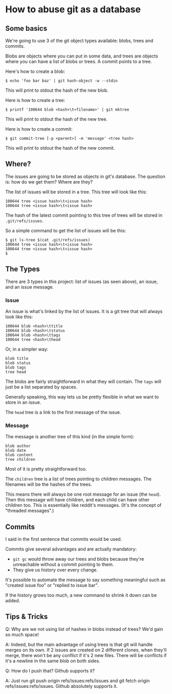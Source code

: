 # How to abuse git as a database

## Some basics

We're going to use 3 of the git object types available: blobs, trees
and commits.

Blobs are objects where you can put in some data, and trees are
objects where you can have a list of blobs or trees. A commit points
to a tree.

Here's how to create a blob:

```
$ echo 'foo bar baz' | git hash-object -w --stdin
```

This will print to stdout the hash of the new blob.

Here is how to create a tree:

```
$ printf '100644 blob <hash>\t<filename>' | git mktree
```

This will print to stdout the hash of the new tree.

Here is how to create a commit:

```
$ git commit-tree [-p <parent>] -m 'message' <tree hash>
```

This will print to stdout the hash of the new commit.

## Where?

The issues are going to be stored as objects in git's database. The
question is: how do we get them? Where are they?

The list of issues will be stored in a tree. This tree will look like
this:

```
100644 tree <issue hash>\t<issue hash>
100644 tree <issue hash>\t<issue hash>
```

The hash of the latest commit pointing to this tree of trees will be
stored in `.git/refs/issues`.

So a simple command to get the list of issues will be this:

```
$ git ls-tree $(cat .git/refs/issues)
100644 tree <issue hash>\t<issue hash>
100644 tree <issue hash>\t<issue hash>
$
```

## The Types

There are 3 types in this project: list of issues (as seen above), an
issue, and an issue message.

### Issue

An issue is what's linked by the list of issues. It is a git tree that
will always look like this:

```
100644 blob <hash>\ttitle
100644 blob <hash>\tstatus
100644 blob <hash>\ttags
100644 tree <hash>\thead
```

Or, in a simpler way:

```
blob title
blob status
blob tags
tree head
```

The blobs are fairly straightforward in what they will contain. The
`tags` will just be a list separated by spaces.

Generally speaking, this way lets us be pretty flexible in what we
want to store in an issue.

The `head` tree is a link to the first message of the issue.

### Message

The message is another tree of this kind (in the simple form):

```
blob author
blob date
blob content
tree children
```

Most of it is pretty straightforward too.

The `children` tree is a list of trees pointing to children
messages. The filenames will be the hashes of the trees.

This means there will always be one root message for an issue (the
`head`). Then this message will have children, and each child can have
other children too. This is essentially like reddit's messages. (It's
the concept of "threaded messages".)

## Commits

I said in the first sentence that commits would be used.

Commits give several advantages and are actually mandatory:

- `git gc` would throw away our trees and blobs because they're
  unreachable without a commit pointing to them.
- They give us history over every change.

It's possible to automate the message to say something meaningful such
as "created issue foo" or "replied to issue bar".

If the history grows too much, a new command to shrink it down can be added.

## Tips & Tricks

Q: Why are we not using list of hashes in blobs instead of trees? We'd
gain so much space!

A: Indeed, but the main advantage of using trees is that git will handle
merges on its own. If 2 issues are created on 2 different clones, when
they'll merge, there won't be any conflict if it's 2 new files. There
will be conflicts if it's a newline in the same blob on both sides.

Q: How do I push that? Github supports it?

A: Just run git push origin refs/issues:refs/issues and git fetch
origin refs/issues:refs/issues. Github absolutely supports it.
